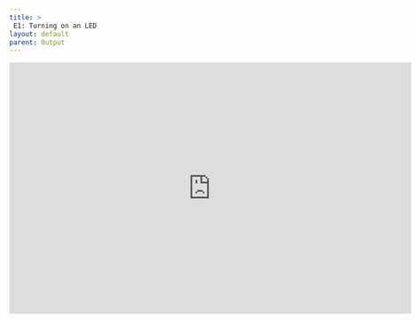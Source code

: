 ```yaml
---
title: >
 E1: Turning on an LED
layout: default
parent: Output
---
```


<iframe width="725" height="453" src="https://www.tinkercad.com/embed/dUFh1mcgHkJ?editbtn=1" frameborder="0" marginwidth="0" marginheight="0" scrolling="no"></iframe>